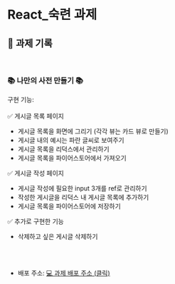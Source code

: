 # React_숙련 과제

## 📝 과제 기록

</br>

### 📚 나만의 사전 만들기 📚

구현 기능:</br></br>
✅ 게시글 목록 페이지</br>
- 게시글 목록을 화면에 그리기 (각각 뷰는 카드 뷰로 만들기)</br>
- 게시글 내의 예시는 파란 글씨로 보여주기</br>
- 게시글 목록을 리덕스에서 관리하기</br>
- 게시글 목록을 파이어스토어에서 가져오기</br>


✅ 게시글 작성 페이지</br>
- 게시글 작성에 필요한 input 3개를 ref로 관리하기</br>
- 작성한 게시글을 리덕스 내 게시글 목록에 추가하기</br>
- 게시글 목록을 파이어스토어에 저장하기</br>

✅ 추가로 구현한 기능</br>
- 삭제하고 싶은 게시글 삭제하기</br>

</br></br>

- 배포 주소:
<a href="https://sparta-react-basic-b8a83.web.app/"> 💻 과제 배포 주소 (클릭)</a>
  </br>
